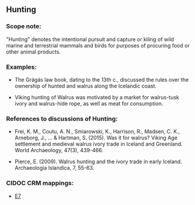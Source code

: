 
## Hunting

###  Scope note: 
"Hunting" denotes the intentional pursuit and capture or kiling of wild marine and terrestrial mammals and birds for purposes of procuring food or other animal products. 

### Examples: 

* The Grágás law book, dating to the 13th c., discussed the rules over the ownership of hunted and walrus along the Icelandic coast.

* Viking hunting of Walrus was motivated by a market for walrus-tusk ivory and walrus-hide rope, as well as meat for consumption. 


### References to discussions of Hunting:

* Frei, K. M., Coutu, A. N., Smiarowski, K., Harrison, R., Madsen, C. K., Arneborg, J., ... & Hartman, S. (2015). Was it for walrus? Viking Age settlement and medieval walrus ivory trade in Iceland and Greenland. World Archaeology, 47(3), 439-466.

* Pierce, E. (2009). Walrus hunting and the ivory trade in early Iceland. Archaeologia Islandica, 7, 55-63.

### CIDOC CRM mappings: 

* [E7](http://www.cidoc-crm.org/Entity/E7-Activity/Version-6.2.1)


